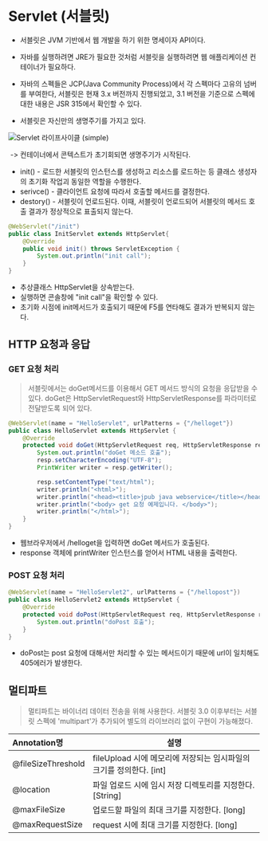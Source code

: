 # Servlet (서블릿)

* 서블릿은 JVM 기반에서 웹 개발을 하기 위한 명세이자 API이다.
* 자바를 실행하려면 JRE가 필요한 것처럼 서블릿을 실행하려면 웹 애플리케이션 컨테이너가 필요하다.
* 자바의 스펙들은 JCP(Java Community Process)에서 각 스펙마다 고유의 넘버를 부여한다, 서블릿은 현재 3.x 버전까지 진행되었고, 3.1 버전을 기준으로 스펙에 대한 내용은 JSR 315에서 확인할 수 있다.

* 서블릿은 자신만의 생명주기를 가지고 있다.

![Servlet 라이프사이클 (simple)](https://img1.daumcdn.net/thumb/R800x0/?scode=mtistory2&fname=https%3A%2F%2Ft1.daumcdn.net%2Fcfile%2Ftistory%2F2465F13F587110C111)

​	-> 컨테이너에서 콘텍스트가 초기회되면 생명주기가 시작된다.

* init() - 로드한 서블릿의 인스턴스를 생성하고 리소스를 로드하는 등 클래스 생성자의 초기화 작업괴 동일한 역할을 수행한다.
* serivce() - 클라이언트 요청에 따라서 호출할 메서드를 결정한다.
* destory() - 서블릿이 언로드된다. 이때, 서블릿이 언로드되어 서블릿의 메서드 호출 결과가 정상적으로 표출되지 않는다.

```java
@WebServlet("/init")
public class InitServlet extends HttpServlet{
    @Override
    public void init() throws ServletException {
        System.out.println("init call");
    }
}
```

* 추상클래스 HttpServlet을 상속받는다.
* 실행하면 콘솔창에 "init call"을 확인할 수 있다.
* 초기화 시점에 init메서드가 호출되기 때문에 F5를 연타해도 결과가 반복되지 않는다.



## HTTP 요청과 응답

### GET 요청 처리

> 서블릿에서는 doGet메서드를 이용해서 GET 메서드 방식의 요청을 응답받을 수 있다. doGet은 HttpServletRequest와 HttpServletResponse를 파라미터로 전달받도록 되어 있다.

```java
@WebServlet(name = "HelloServlet", urlPatterns = {"/helloget"})
public class HelloServlet extends HttpServlet {
    @Override
    protected void doGet(HttpServletRequest req, HttpServletResponse resp) throws ServletException, IOException {
        System.out.println("doGet 메소드 호출");
        resp.setCharacterEncoding("UTF-8");
        PrintWriter writer = resp.getWriter();

        resp.setContentType("text/html");
        writer.println("<html>");
        writer.println("<head><title>jpub java webservice</title></head>");
        writer.println("<body> get 요청 예제입니다. </body>");
        writer.println("</html>");
    }
}
```

* 웹브라우저에서 /helloget을 입력하면 doGet 메서드가 호출된다. 
* response 객체에 printWriter 인스턴스를 얻어서 HTML 내용을 출력한다.



### POST 요청 처리

```java
@WebServlet(name = "HelloServlet2", urlPatterns = {"/hellopost"})
public class HelloServlet2 extends HttpServlet {
    @Override
    protected void doPost(HttpServletRequest req, HttpServletResponse resp) throws ServletException, IOException {
        System.out.println("doPost 호출");
    }
}
```

* doPost는 post 요청에 대해서만 처리할 수 있는 메서드이기 때문에 url이 일치해도 405에러가 발생한다.



## 멀티파트

> 멀티파트는 바이너리 데이터 전송을 위해 사용한다. 서블릿 3.0 이후부터는 서블릿 스펙에 'multipart'가 추가되어 별도의 라이브러리 없이 구현이 가능해졌다.

| Annotation명       | 설명                                                         |
| :----------------- | ------------------------------------------------------------ |
| @fileSizeThreshold | fileUpload 시에 메모리에 저장되는 임시파일의 크기를 정의한다. [int] |
| @location          | 파일 업로드 시에 임시 저장 디렉토리를 지정한다. [String]     |
| @maxFileSize       | 업로드할 파일의 최대 크기를 지정한다. [long]                 |
| @maxRequestSize    | request 시에 최대 크기를 지정한다. [long]                    |